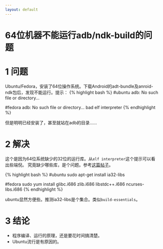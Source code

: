 ```yaml
---
layout: default
---
```


64位机器不能运行adb/ndk-build的问题
====================

1 问题
====
Ubuntu/Fedora，安装了64位操作系统。下载Android的adt-bundle及anroid-ndk包后，发现不能运行。提示：
{% highlight bash %}
#ubuntu
adb: No such file or directory...

#fedora
adb: No such file or directory... bad elf interpreter
{% endhighlight %}

但是明明已经安装了，甚至就站在adb的目录……

2 解决
====
这个是因为64位系统缺少的32位的运行库。从`elf
interpreter`这个提示可以看出些端倪。
究竟缺少哪些库，是个问题。参考[这篇帖子][1]。

{% highlight bash %}
#ubuntu
sudo apt-get install ia32-libs

#fedora
sudo yum install glibc.i686 zlib.i686 libstdc++.i686 ncurses-libs.i686
{% endhighlight %}

ubuntu显然方便些。推测ia32-libs是个集合。类似`build-essentials`。

3 结论
====
- 程序编译、运行的原理，还是要花时间搞清楚。
- Ubuntu流行是有原因的。

[1]: http://stackoverflow.com/questions/2710499/android-sdk-on-a-64-bit-linux-machine
